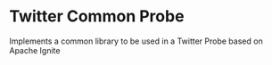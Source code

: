 # Twitter Common Probe

Implements a common library to be used in a Twitter Probe based on Apache Ignite